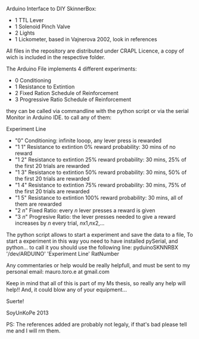 Arduino Interface to DIY SkinnerBox:
* 1 TTL Lever
* 1 Solenoid Pinch Valve
* 2 Lights
* 1 Lickometer, based in Vajnerova 2002, look in references

All files in the repository are distributed under CRAPL Licence, a copy of wich is included in the respective folder.


The Arduino File implements 4 different experiments:

* 0 Conditioning
* 1 Resistance to Extintion
* 2 Fixed Ration Schedule of Reinforcement
* 3 Progressive Ratio Schedule of Reinforcement


they can be called via commandline with the python script
or via the serial Monitor in Arduino IDE. to call any of them:

Experiment Line	
* "0"	  Conditioning: infinite looop, any lever press is rewarded
* "1 1"	Resistance to extintion 0% reward probability: 30 mins of no reward
* "1 2" Resistance to extintion 25% reward probability: 30 mins, 25% of the first 20 trials are rewarded 
* "1 3"	Resistance to extintion 50% reward probability: 30 mins, 50% of the first 20 trials are rewarded
* "1 4"	Resistance to extintion 75% reward probability: 30 mins, 75% of the first 20 trials are rewarded
* "1 5"	Resistance to extintion 100% reward probability: 30 mins, all of them are rewarded
* "2 *n*"	Fixed Ratio: every *n* lever presses a reward is given
* "3 *n*"	Progresive Ratio: the lever presses needed to give a reward increases by *n* every trial, *n*x1,*n*x2,...


The python script allows to start a experiment and save the data to a file,
To start a experiment in this way you need to have installed pySerial, and python...
to call it you should use the following line:
pyduinoSKNNRBX '/dev/ARDUINO' 'Experiment Line' RatNumber

Any commentaries or help would be really helpfull, and must be sent to my personal email:
mauro.toro.e at gmail.com

Keep in mind that all of this is part of my Ms thesis, so really any help will help!! And, it could blow any of your equipment...

Suerte!

SoyUnKoPe 2013

PS: The references added are probably not legaly, if that's bad please tell me and I will rm them. 
